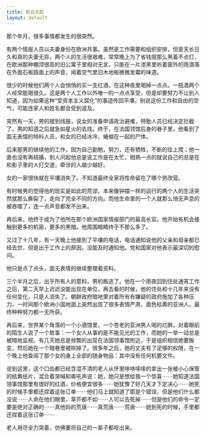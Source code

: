 ```yaml
---
title: 暂且无题
layout: default
---
```


那个年月，很多事情都发生的很突然。

有两个情报人员以夫妻身份在欧洲共事。虽然是工作需要和组织安排，但是天长日久和真的夫妻无异。两个人的生活很艰难，常常晚上为了省钱就那么黑着不点灯，在欧洲那种棚顶很高的旧公寓子里相对无言，只能在一片漆黑里听着窗外的雨滴落在外面石板路面上的声音，闻着空气里旧木地板微微发霉的味道。

很少的时候他们两个人会悄悄的买一支红酒，在这种夜里喝掉一点点。一瓶酒两个人经常能喝很久。这是两个人工作以外唯一的一点点享受，但是却要努力不让别人知道，因为如果这种“受资本主义腐化”的事迹传回平壤，别说这份工作和自由的空气，可能连家人和姓名都会受到波及。

突然有一天，男的接到线报，说女的准备申请政治避难，特勤人员已经决定拦截了。男的知道之后就急如星火的去找。终于，在法国领馆后身的巷子里，他看到了面无表情的特科人员，和女的已经冰冷，蜷缩在一起的尸体。

后来那男的继续他的工作，因为自己勤勉，努力，还有牺牲，不断的往上爬；他一直也没有再结婚，别人问起他总是说工作是在太忙，相熟一点的就说自己的总是在和影子里的人打交道，牵涉的人越少越好。

女的一家很快就在平壤消失了。不知道最终全家将性命留在了哪个劳改营。

有时候男的觉得他的现实是如此的荒谬。本来像钟摆一样的运行的两个人的生活突然就那么撕裂了，走向了完全不同的方向。而他生命里的一个人就那么悄无声息的被吞噬了，连一点声音都发不出来。

再后来，他终于成为了他所在那个欧洲国家情报部门的最高长官。他开始有机会接触到更多的机密，更多的黑暗。他周围眼睛终于不那么多了。

又过了十几年，有一天晚上他接到了平壤的电话，电话通知说他的父亲和母亲都已经去世，但是出于工作上的原因，没能及时通知他。党和国家对他表示最深切的慰问。

他只是点了点头，面无表情的继续整理着资料。

三个半月之后，出乎所有人的意料，男的叛逃了。他在一个雨夜回到住处通宵工作之后，第二天早上迟迟没能出现在单位，再去看的时候，他的住处和十几年来没有任何变化，只是人消失了。朝鲜政府暗地里对着所有有嫌疑的政府施加了各种压力，一时间那个欧洲小国地面上突然出现了很多表情严肃，面色枯黄的亚洲人。最终种种努力都一无所获。

再后来，世界某个角落的一个小酒馆里，一个苍老的亚洲男人喝的烂醉，对着眼前的陌生人说了一个故事：一个女人从事的是不能见光的工作，而她的一举一动总是被暗地监视。有几天她总是频繁的出现在法国领事馆附近，于是组织相信她要叛变，然后她在一个暗巷里被除掉了。很多年之后，她的丈夫有了足够的权限，在一个晚上他查阅了那个女的身上全部的随身物品：其中没有任何机要文件。

说到这里，这个口齿都已经含混不清的老人从怀里哆哆嗦嗦的拿出一张被小心保管的枯黄纸片，混合着哭喊和嘶吼声说：她，她只是想给我一个惊喜⋯⋯她知道法国领事馆那里有很好的红酒，价格便宜很多⋯⋯她犹豫了好几天才下定决心⋯⋯她死的时候手里都还捏着这张订单⋯⋯他们马上就知道了那是个错误，但是他们什么都没说⋯⋯人命在他们眼里，草芥都不如⋯⋯人可以去死掉⋯⋯但是他们的命令一定要是绝对正确的⋯⋯真他妈的荒唐⋯⋯真荒唐⋯⋯荒唐⋯⋯她到死的时候，手里都还捏着这张订单⋯⋯

老人用尽全力哭着，仿佛要将自己的一辈子都呕出来。


